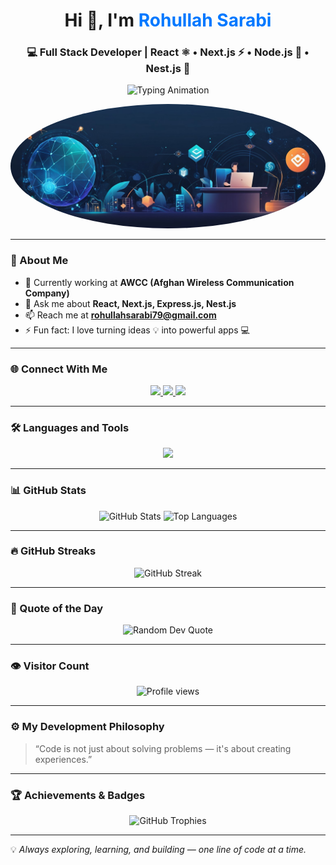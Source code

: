 <!-- Profile Header -->
<h1 align="center">Hi 👋, I'm <span style="color:#0078ff;">Rohullah Sarabi</span></h1>
<h3 align="center">💻 Full Stack Developer | React ⚛️ • Next.js ⚡ • Node.js 🚀 • Nest.js 🧩</h3>

<!-- Typing SVG Animation -->
<p align="center">
  <img src="https://readme-typing-svg.herokuapp.com?size=22&duration=3500&color=0078FF&center=true&vCenter=true&width=600&lines=Passionate+Full+Stack+Developer;Building+Modern+Web+Applications;Clean+Code%7CScalable+Architecture%7CHigh+Performance" alt="Typing Animation" />
</p>

<!-- Profile Image -->
<p align="center">
  <img src="https://github.com/Rohullah-Sarabi/Rohullah-Sarabi/blob/main/d18632b5-1665-4024-964a-717449d349d3.jpg" alt="Rohullah Sarabi" style="border-radius: 50%;"/>
</p>

---

### 🚀 About Me  
- 🔭 Currently working at **AWCC (Afghan Wireless Communication Company)**  
- 💬 Ask me about **React, Next.js, Express.js, Nest.js**  
- 📫 Reach me at **rohullahsarabi79@gmail.com**  
- ⚡ Fun fact: I love turning ideas 💡 into powerful apps 💻  

---

### 🌐 Connect With Me
<p align="center">
  <a href="https://www.linkedin.com/in/rohullah-sarabi" target="_blank">
    <img src="https://img.shields.io/badge/LinkedIn-0078FF?style=for-the-badge&logo=linkedin&logoColor=white"/>
  </a>
  <a href="mailto:rohullahsarabi79@gmail.com" target="_blank">
    <img src="https://img.shields.io/badge/Gmail-D14836?style=for-the-badge&logo=gmail&logoColor=white"/>
  </a>
  <a href="https://github.com/Rohullah-Sarabi" target="_blank">
    <img src="https://img.shields.io/badge/GitHub-24292F?style=for-the-badge&logo=github&logoColor=white"/>
  </a>
</p>

---

### 🛠️ Languages and Tools

<p align="center">
  <img src="https://skillicons.dev/icons?i=react,nextjs,nodejs,express,nestjs,mongodb,mysql,postgres,redis,tailwind,bootstrap,redux,typescript,javascript,java,python,php,git,firebase&theme=light" />
</p>

---

### 📊 GitHub Stats

<div align="center">
  <img src="https://github-readme-stats.vercel.app/api?username=rohullah-sarabi&show_icons=true&theme=radical" alt="GitHub Stats" height="165"/>
  <img src="https://github-readme-stats.vercel.app/api/top-langs/?username=rohullah-sarabi&layout=compact&theme=radical" alt="Top Languages" height="165"/>
</div>

---

### 🔥 GitHub Streaks
<p align="center">
  <img src="https://github-readme-streak-stats.herokuapp.com/?user=rohullah-sarabi&theme=radical" alt="GitHub Streak"/>
</p>

---

### 🧠 Quote of the Day
<p align="center">
  <img src="https://quotes-github-readme.vercel.app/api?type=horizontal&theme=radical" alt="Random Dev Quote"/>
</p>

---

### 👁️ Visitor Count
<p align="center">
  <img src="https://komarev.com/ghpvc/?username=rohullah-sarabi&label=Profile%20Views&color=blueviolet&style=for-the-badge" alt="Profile views"/>
</p>

---

### ⚙️ My Development Philosophy
> “Code is not just about solving problems — it's about creating experiences.”

---

### 🏆 Achievements & Badges
<p align="center">
  <img src="https://github-profile-trophy.vercel.app/?username=rohullah-sarabi&theme=onestar&no-frame=true&row=1&column=7" alt="GitHub Trophies"/>
</p>

---

💡 *Always exploring, learning, and building — one line of code at a time.*
